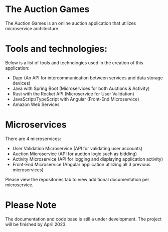 # The Auction Games
The Auction Games is an online auction application that utilizes microservice architecture.

# Tools and technologies:
Below is a list of tools and technologies used in the creation of this application:
- Dapr (An API for intercommunication between services and data storage devices)
- Java with Spring Boot (Microservices for both Auctions & Activity)
- Rust with the Rocket API (Microservice for User Validation)
- JavaScript/TypeScript with Angular (Front-End Microservice)
- Amazon Web Services

# Microservices
There are 4 microservices:
- User Validation Microservice (API for validating user accounts)
- Auction Microservice (API for auction logic such as bidding)
- Activity Microservice (API for logging and displaying application activity)
- Front-End Microservice (Angular application utilizing all 3 previous microservices)

Please view the repositories tab to view additional documentation per microservice.

# Please Note
The documentation and code base is still a under development. The project will be finished by April 2023.
